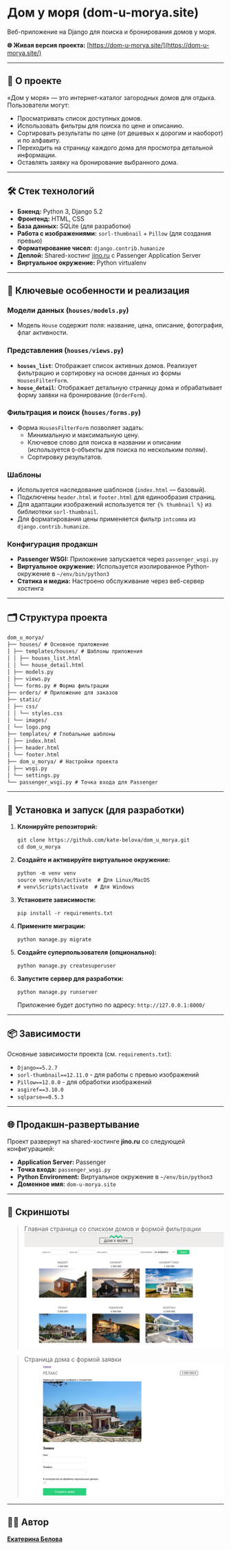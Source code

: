 # Дом у моря (dom-u-morya.site)

Веб-приложение на Django для поиска и бронирования домов у моря.

**🌐 Живая версия проекта:** [https://dom-u-morya.site/](https://dom-u-morya.site/)

---

## 📝 О проекте

«Дом у моря» — это интернет-каталог загородных домов для отдыха. Пользователи могут:
*   Просматривать список доступных домов.
*   Использовать фильтры для поиска по цене и описанию.
*   Сортировать результаты по цене (от дешевых к дорогим и наоборот) и по алфавиту.
*   Переходить на страницу каждого дома для просмотра детальной информации.
*   Оставлять заявку на бронирование выбранного дома.

---

## 🛠 Стек технологий

*   **Бэкенд:** Python 3, Django 5.2
*   **Фронтенд:** HTML, CSS
*   **База данных:** SQLite (для разработки)
*   **Работа с изображениями:** `sorl-thumbnail` + `Pillow` (для создания превью)
*   **Форматирование чисел:** `django.contrib.humanize`
*   **Деплой:** Shared-хостинг [jino.ru](https://jino.ru/) с Passenger Application Server
*   **Виртуальное окружение:** Python virtualenv

---

## 🚀 Ключевые особенности и реализация

### Модели данных (`houses/models.py`)
*   Модель `House` содержит поля: название, цена, описание, фотография, флаг активности.

### Представления (`houses/views.py`)
*   **`houses_list`**: Отображает список активных домов. Реализует фильтрацию и сортировку на основе данных из формы `HousesFilterForm`.
*   **`house_detail`**: Отображает детальную страницу дома и обрабатывает форму заявки на бронирование (`OrderForm`).

### Фильтрация и поиск (`houses/forms.py`)
*   Форма `HousesFilterForm` позволяет задать:
    *   Минимальную и максимальную цену.
    *   Ключевое слово для поиска в названии и описании (используется `Q`-объекты для поиска по нескольким полям).
    *   Сортировку результатов.

### Шаблоны
*   Используется наследование шаблонов (`index.html` — базовый).
*   Подключены `header.html` и `footer.html` для единообразия страниц.
*   Для адаптации изображений используется тег `{% thumbnail %}` из библиотеки `sorl-thumbnail`.
*   Для форматирования цены применяется фильтр `intcomma` из `django.contrib.humanize`.

### Конфигурация продакшн
*   **Passenger WSGI:** Приложение запускается через `passenger_wsgi.py`
*   **Виртуальное окружение:** Используется изолированное Python-окружение в `~/env/bin/python3`
*   **Статика и медиа:** Настроено обслуживание через веб-сервер хостинга

---

## 🗂 Структура проекта
```
dom_u_morya/
├── houses/ # Основное приложение
│ ├── templates/houses/ # Шаблоны приложения
│ │ ├── houses_list.html
│ │ └── house_detail.html
│ ├── models.py
│ ├── views.py
│ └── forms.py # Форма фильтрации
├── orders/ # Приложение для заказов
├── static/
│ ├── css/
│ │ └── styles.css
│ └── images/
│ └── logo.png
├── templates/ # Глобальные шаблоны
│ ├── index.html
│ ├── header.html
│ └── footer.html
├── dom_u_morya/ # Настройки проекта
│ ├── wsgi.py
│ └── settings.py
└── passenger_wsgi.py # Точка входа для Passenger
```
---

## 🚀 Установка и запуск (для разработки)

1.  **Клонируйте репозиторий:**
    ```
    git clone https://github.com/kate-belova/dom_u_morya.git
    cd dom_u_morya
    ```

2.  **Создайте и активируйте виртуальное окружение:**
    ```
    python -m venv venv
    source venv/bin/activate  # Для Linux/MacOS
    # venv\Scripts\activate  # Для Windows
    ```

3.  **Установите зависимости:**
    ```
    pip install -r requirements.txt
    ```

4.  **Примените миграции:**
    ```
    python manage.py migrate
    ```

5.  **Создайте суперпользователя (опционально):**
    ```
    python manage.py createsuperuser
    ```

6.  **Запустите сервер для разработки:**
    ```
    python manage.py runserver
    ```

    Приложение будет доступно по адресу: `http://127.0.0.1:8000/`

---
## 📦 Зависимости

Основные зависимости проекта (см. `requirements.txt`):
- `Django==5.2.7`
- `sorl-thumbnail==12.11.0` - для работы с превью изображений
- `Pillow==12.0.0` - для обработки изображений
- `asgiref==3.10.0`
- `sqlparse==0.5.3`

---
## 🌐 Продакшн-развертывание

Проект развернут на shared-хостинге **jino.ru** со следующей конфигурацией:
- **Application Server:** Passenger
- **Точка входа:** `passenger_wsgi.py`
- **Python Environment:** Виртуальное окружение в `~/env/bin/python3`
- **Доменное имя:** `dom-u-morya.site`

---
## 📸 Скриншоты
> Главная страница со списком домов и формой фильтрации
> ![Главная страница](https://github.com/kate-belova/dom_u_morya/blob/main/static/images/screenshot-main.png)

> Страница дома с формой заявки
> ![Страница дома](https://github.com/kate-belova/dom_u_morya/blob/main/static/images/screenshot-detail.png)

---

## 👨‍💻 Автор

[**Екатерина Белова**](https://github.com/kate-belova)
